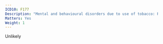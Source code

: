 ```yaml
---
ICD10: F177
Description: "Mental and behavioural disorders due to use of tobacco: Residual and late-onset psychotic disorder"
Matters: Yes
Weight: 1
---
```

Unlikely
